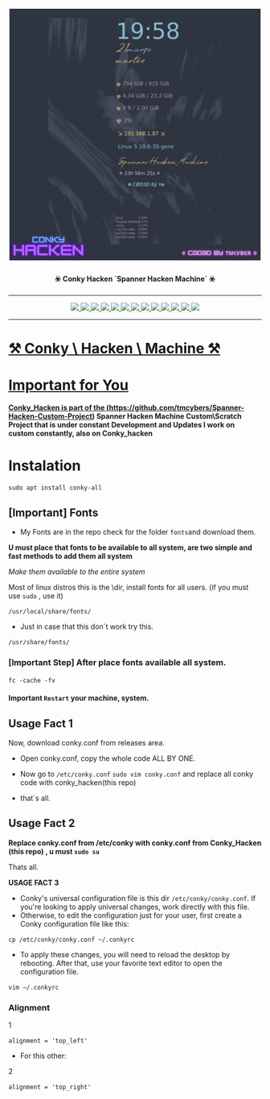 
<h1 align="center">
  <br>
  <a href="https://github.com/tmcybers/Conky-Hacken"><img src="conky_hacken.png" width="500px" alt="gmailHack"></a>
</h1>

<h4 align="center">☣️ Conky Hacken `Spanner Hacken Machine` ☣️</h4>

---

<p align="center">
<a href="https://github.com/tmcybers/Spanner-Hacken-Custom-Project"><img src="https://img.shields.io/badge/Lua-yellowgreen">
<a href="https://github.com/tmcybers/Conky-Hacken/releases/tag/conky_hacken.0.1"><img src="https://img.shields.io/badge/downloads-3734-green">
<a href="https://github.com/tmcybers/Conky-Hacken/releases/"><img src="https://img.shields.io/badge/releases-1.0-red">
<a href="https://github.com/tmcybers/Conky-Hacken/"><img src="https://img.shields.io/badge/contributors-1-orange">
<a href="https://github.com/tmcybers/Conky-Hacken/releases/"><img src="https://img.shields.io/badge/open%20issues-0-blue">
<a href="https://github.com/tmcybers/Conky-Hacken/discussions"><img src="https://img.shields.io/badge/discussions-1-orange">
<a href="https://t.me/+l5WYQySOL-0yMDQ0"><img src="https://img.shields.io/badge/chat-online-brightgreen?style=plastic&logo=telegram">
<a href="https://twitter.com/tmcybers"><img src="https://img.shields.io/badge/folow-tmcyber-blue?style=plastic&logo=twitter">
<a href="https://ioc.exchange/@tmcyber"><img src="https://img.shields.io/badge/folow-tmcyber-blue?style=plastic&logo=mastodon">
<a href="https://tmcybers.github.io/blog"><img src="https://img.shields.io/badge/Write%20ups-Blog-red?style=plastic&logo=hackthebox">
  <a href="https://wakatime.com/@tmcyber"><img src="https://img.shields.io/badge/Developer-Blog-orange?style=plastic&logo=python">
<a href="https://tmcybers.github.io/Donate"><img src="https://img.shields.io/badge/support-tmcyber-blue?style=plastic&logo=donate">
<a href="https://ko-fi.com/tmcyber"><img src="https://img.shields.io/badge/Support%20me-Ko--Fi-brightgreen?style=plastic&logo=ko-fi">

</p>
  
---

# ⚒️ Conky \ Hacken \ Machine ⚒️


# Important for You #

**Conky_Hacken is part of the (https://github.com/tmcybers/Spanner-Hacken-Custom-Project) Spanner Hacken Machine Custom\Scratch Project that is under constant Development and Updates I work on custom constantly, also on Conky_hacken**

# Instalation
```
sudo apt install conky-all
```

## [Important] Fonts
* My Fonts are in the repo check for the folder `fonts`and download them.

**U must place that fonts to be available to all system, are two simple and fast methods to add them all system**

*Make them available to the entire system*

Most of linux distros this is the \dir, install fonts for all users. (if you must use `sudo` , use it)
```
/usr/local/share/fonts/
```
* Just in case that this don´t work try this.
```
/usr/share/fonts/
```

### [Important Step] After place fonts available all system.
```
fc -cache -fv
```
#### Important `Restart` your machine, system.

## Usage Fact 1
  
Now, download conky.conf from releases area.

* Open conky.conf, copy the whole code ALL BY ONE.

* Now go to `/etc/conky.conf` ```sudo vim conky.conf```  and replace all conky code with conky_hacken(this repo)

* that`s all.

## Usage Fact 2

**Replace conky.conf from /etc/conky with conky.conf from Conky_Hacken (this repo) , u must `sudo su`**

Thats all.

**USAGE FACT 3**

* Conky's universal configuration file is this dir `/etc/conky/conky.conf`. If you're looking to apply universal changes, work directly with this file. 
* Otherwise, to edit the configuration just for your user, first create a Conky configuration file like this:
```	
cp /etc/conky/conky.conf ~/.conkyrc
```
* To apply these changes, you will need to reload the desktop by rebooting. After that, use your favorite text editor to open the configuration file.
```
vim ~/.conkyrc
```
### Alignment

1
```
alignment = 'top_left'
```
* For this other:

2
```
alignment = 'top_right'
```












